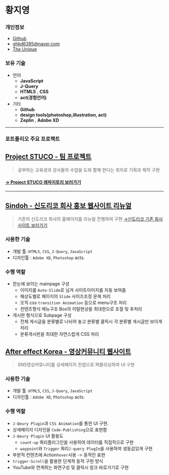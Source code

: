 # 황지영

### 개인정보
- [Github](https://github.com/kate-Hwang)
- [ghkd6385@naver.com](mailto:wnstkdyu@gmail.com)
- [The Unique](http://uniquepro.pe.kr/)

### 보유 기술
- 언어
  - **JavaScript** 
  - **J-Query**
  - **HTML5** , **CSS**
  - **act(경험언어)**
- 기타
  - **Github**
  - **design tools(photoshop,illustration, act)**
  - **Zeplin** , **Adobe XD**

___

### 포트폴리오 주요 프로젝트

## [Project STUCO - 팀 프로젝트](https://github.com/kate-Hwang/Project-Stuco)
>공부하는 교육생과 강사들의 수업을 도와 함께 한다는 취지로 기획과 제작 구현

#### [ → Project STUCO 레파지토리 보러가기](https://github.com/kate-Hwang/Project-Stuco)

****

## [Sindoh - 신도리코 회사 홍보 웹사이트 리뉴얼](https://github.com/kate-Hwang/uniquepro.pe.kr/tree/main/uniquepro.pe.kr/html/sindoh.com)

>기존의 신도리코 회사의 홈페이지를 리뉴얼 진행하여 구현
[→신도리코 기존 회사사이트 보러가기](https://www.sindoh.com/index.do?uk=ko)

### 사용한 기술
- 개발 툴 :`HTML5`, `CSS`, `J-Query`, `JavaScript`
- 디자인툴 : `Adobe XD`, `Photoshop` acts.

### 수행 역할
- 한눈에 보이는 mainpage 구성
  - 이미지를 `Auto-Slide`로 넘겨 사이트이미지를 자동 보여줌  
  - 해상도별로 페이지의 `Slide` 사이즈조정 문제 처리
  - 오직 css `transition Animation` 등으로 menu구조 처리
  - 컨텐츠형식 메뉴구조 Box의 이탈현상을 최대한으로 조절 및 후처리
- 게시판 형식으로 Subpage 구성
  - 전체 게시글을 분류별로 나뉘어 놓고 분류별 클릭시 각 분류별 게시글만 보이게 처리
  - 분류게시판을 최대한 자연스럽게 CSS 처리


## [After effect Korea - 영상커뮤니티 웹사이트](https://github.com/kate-Hwang/uniquepro.pe.kr/tree/main/uniquepro.pe.kr/html/AfterEffectKorea.project/After-effect)

>SNS영상커뮤니티를 상세페이지 컨셉으로 퍼블리싱하여 UI 구현

### 사용한 기술
- 개발 툴 :`HTML5`, `CSS`, `J-Query`, `JavaScript`
- 디자인툴 : `Adobe XD`, `Photoshop` acts.

### 수행 역할
- `J-Qeury Plugin`과 `CSS Animation`를 통한 UI 구현.
- 상세페이지 디자인을 `Code-Publishing`으로 표현함
- `J-Qeury Plugin` UI 활용도
   - `count-up` 쿼리플러그인을 사용하여 데이터를 직접적으로 구현
   - `waypoint`와 `Trigger` 쿼리`J-query PlugIn`을 사용하여 생동감있게 구현
- 부분적 컨텐츠에 Action`hover`사용 -> 동적인 표현
- `trigger-Scroll`을 활용한 단계적 동적 구현 방식
- YouTube와 연계하는 화면구성 및 클릭시 링크 바로가기로 구현


